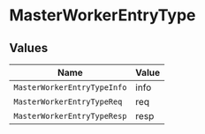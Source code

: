 # MasterWorkerEntryType


## Values

| Name                        | Value                       |
| --------------------------- | --------------------------- |
| `MasterWorkerEntryTypeInfo` | info                        |
| `MasterWorkerEntryTypeReq`  | req                         |
| `MasterWorkerEntryTypeResp` | resp                        |